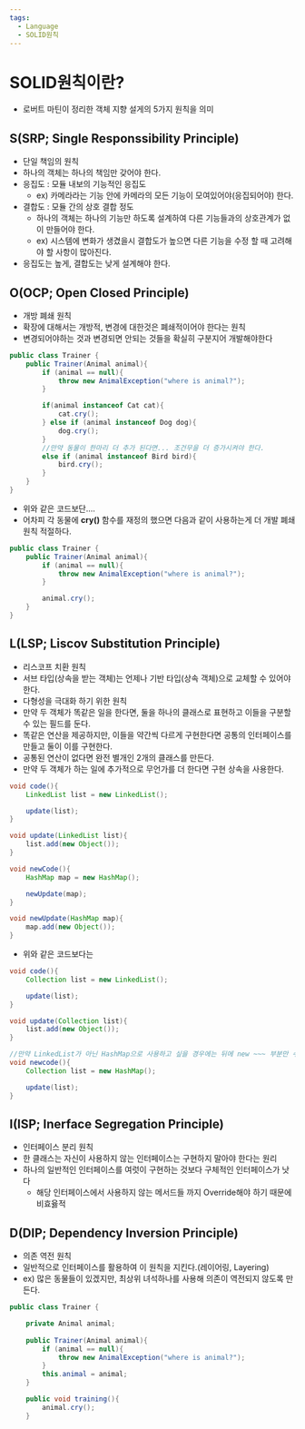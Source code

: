 ```yaml
---
tags:
  - Language
  - SOLID원칙
---
```


# SOLID원칙이란?
- 로버트 마틴이 정리한 객체 지향 설게의 5가지 원칙을 의미

## S(SRP; Single Responssibility Principle)
- 단일 책임의 원칙
- 하나의 객체는 하나의 책임만 갖어야 한다.
- 응집도 : 모듈 내보의 기능적인 응집도
	- ex) 카메라라는 기능 안에 카메라의 모든 기능이 모여있어야(응집되어야) 한다.
- 결합도 : 모듈 간의 상호 결합 정도
	- 하나의 객체는 하나의 기능만 하도록 설계하여 다른 기능들과의 상호관계가 없이 만들어야 한다.
	- ex) 시스템에 변화가 생겼을시 결합도가 높으면 다른 기능을 수정 할 때 고려해야 할 사항이 많아진다.
- 응집도는 높게, 결합도는 낮게 설계해야 한다.


## O(OCP; Open Closed Principle)
- 개방 폐쇄 원칙
- 확장에 대해서는 개방적, 변경에 대한것은 폐쇄적이어야 한다는 원칙
- 변경되어야하는 것과 변경되면 안되는 것들을 확실히 구분지어 개발해야한다

~~~java
public class Trainer {
	public Trainer(Animal animal){
		if (animal == null){
			throw new AnimalException("where is animal?");
		}

		if(animal instanceof Cat cat){
			cat.cry();
		} else if (animal instanceof Dog dog){
			dog.cry();
		}
		//만약 동물이 한마리 더 추가 된다면... 조건무을 더 증가시켜야 한다.
		else if (animal instanceof Bird bird){
			bird.cry();
		}
	}
}
~~~
- 위와 같은 코드보단....
- 어차피 각 동물에  **cry()** 함수를 재정의 했으면 다음과 같이 사용하는게 더 개발 폐쇄원칙 적절하다.
~~~java
public class Trainer {
	public Trainer(Animal animal){
		if (animal == null){
			throw new AnimalException("where is animal?");
		}

		animal.cry();
	}
}
~~~


## L(LSP; Liscov Substitution Principle)
- 리스코프 치환 원칙
- 서브 타입(상속을 받는 객체)는 언제나 기반 타입(상속 객체)으로 교체할 수 있어야한다.
- 다형성을 극대화 하기 위한 원칙
- 만약 두 객체가 똑같은 일을 한다면, 둘을 하나의 클래스로 표현하고 이들을 구분할 수 있는 필드를 둔다.
- 똑같은 연산을 제공하지만, 이들을 약간씩 다르게 구현한다면 공통의 인터페이스를 만들고 둘이 이를 구현한다.
- 공통된 연산이 없다면 완전 별개인 2개의 클래스를 만든다.
- 만약 두 객체가 하는 일에 추가적으로 무언가를 더 한다면 구현 상속을 사용한다.

~~~java
void code(){
	LinkedList list = new LinkedList();

	update(list);
}

void update(LinkedList list){
	list.add(new Object());
}

void newCode(){
	HashMap map = new HashMap();

	newUpdate(map);
}

void newUpdate(HashMap map){
	map.add(new Object());
}
~~~
- 위와 같은 코드보다는
~~~java
void code(){
	Collection list = new LinkedList();

	update(list);
}

void update(Collection list){
	list.add(new Object());
}

//만약 LinkedList가 아닌 HashMap으로 사용하고 싶을 경우에는 뒤에 new ~~~ 부분만 수정해준면 된다.
void newcode(){
	Collection list = new HashMap();

	update(list);
}
~~~

## I(ISP; Inerface Segregation Principle)
- 인터페이스 분리 원칙
- 한 클래스는 자신이 사용하지 않는 인터페이스는 구현하지 말아야 한다는 원리
- 하나의 일반적인 인터페이스를 여럿이 구현하는 것보다 구체적인 인터페이스가 낫다
	- 해당 인터페이스에서 사용하지 않는 메서드들 까지 Override해야 하기 때문에 비효윯적


## D(DIP; Dependency Inversion Principle)
- 의존 역전 원칙
- 일반적으로 인터페이스를 활용하여 이 원칙을 지킨다.(레이어링, Layering)
- ex) 많은 동물들이 있겠지만, 최상위 녀석하나를 사용해 의존이 역전되지 않도록 만든다.
~~~java
public class Trainer {

	private Animal animal;
	
	public Trainer(Animal animal){
		if (animal == null){
			throw new AnimalException("where is animal?");
		}
		this.animal = animal;
	}

	public void training(){
		animal.cry();
	}
~~~